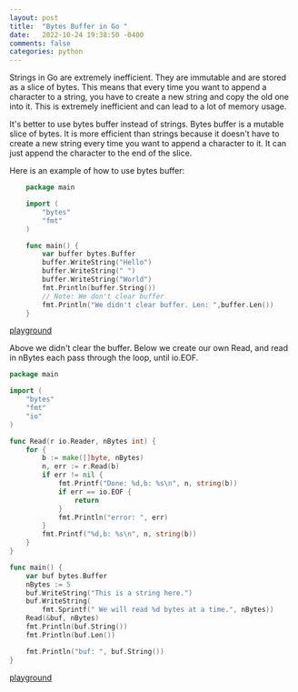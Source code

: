 ```yaml
---
layout: post
title:  "Bytes Buffer in Go "
date:   2022-10-24 19:38:50 -0400 
comments: false
categories: python
---
```


Strings in Go are extremely inefficient. They are immutable and are stored as a slice of bytes. This means that every time you want to append a character to a string, you have to create a new string and copy the old one into it. This is extremely inefficient and can lead to a lot of memory usage.

It's better to use bytes buffer instead of strings. Bytes buffer is a mutable slice of bytes. It is more efficient than strings because it doesn't have to create a new string every time you want to append a character to it. It can just append the character to the end of the slice.

Here is an example of how to use bytes buffer:

```go
    package main

    import (
        "bytes"
        "fmt"
    )

    func main() {
        var buffer bytes.Buffer
        buffer.WriteString("Hello")
        buffer.WriteString(" ")
        buffer.WriteString("World")
        fmt.Println(buffer.String())
        // Note: We don't clear buffer
        fmt.Println("We didn't clear buffer. Len: ",buffer.Len()) 
    }

```
[playground](https://go.dev/play/p/eYaUNqNKI0G)


Above we didn't clear the buffer.  Below we create our own Read, and 
read in nBytes each pass through the loop, until io.EOF.

```go
package main

import (
	"bytes"
	"fmt"
	"io"
)

func Read(r io.Reader, nBytes int) {
	for {
		b := make([]byte, nBytes)
		n, err := r.Read(b)
		if err != nil {
			fmt.Printf("Done: %d,b: %s\n", n, string(b))
			if err == io.EOF {
				return
			}
			fmt.Println("error: ", err)
		}
		fmt.Printf("%d,b: %s\n", n, string(b))
	}
}

func main() {
	var buf bytes.Buffer
	nBytes := 5
	buf.WriteString("This is a string here.")
	buf.WriteString(
        fmt.Sprintf(" We will read %d bytes at a time.", nBytes))
	Read(&buf, nBytes)
	fmt.Println(buf.String())
	fmt.Println(buf.Len())

	fmt.Println("buf: ", buf.String())
}
```
[playground](https://go.dev/play/p/zSS1q3xn6Vl)